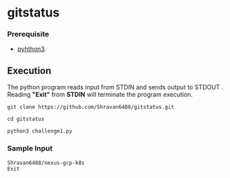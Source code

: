 # gitstatus

### Prerequisite

- [pyhthon3](https://realpython.com/installing-python/).

## Execution

The python program reads input from STDIN and sends output to STDOUT .
Reading **"Exit”** from **STDIN** will terminate the program execution.

```
git clone https://github.com/Shravan6488/gitstatus.git

cd gitstatus

python3 challenge1.py

```

### Sample Input

```
Shravan6488/nexus-gcp-k8s
Exit

```

